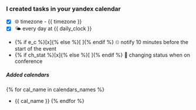### I created tasks in your yandex calendar

- [x]  🌐 timezone - {{ timezone }}
- [x]  🌤 every day at {{ daily_clock }}
- {% if e_c %}[x]{% else %}[ ]{% endif %}  ⏲ notify 10 minutes before the start of the event
- {% if ch_stat %}[x]{% else %}[ ]{% endif %}  📅 changing status when on conference

##### Added calendars

{% for cal_name in calendars_names %}

- {{ cal_name }}
  {% endfor %}
